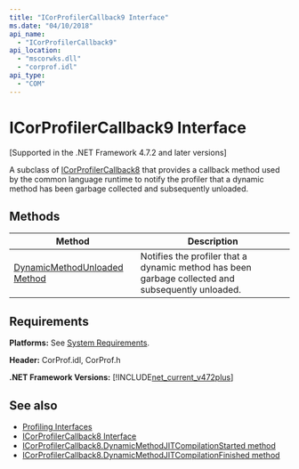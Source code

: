 ```yaml
---
title: "ICorProfilerCallback9 Interface"
ms.date: "04/10/2018"
api_name: 
  - "ICorProfilerCallback9"
api_location: 
  - "mscorwks.dll"
  - "corprof.idl"
api_type: 
  - "COM"
---
```

# ICorProfilerCallback9 Interface
[Supported in the .NET Framework 4.7.2 and later versions]  

 A subclass of [ICorProfilerCallback8](icorprofilercallback8-interface.md) that provides a callback method used by the common language runtime to notify the profiler that a dynamic method has been garbage collected and subsequently unloaded.  
  
## Methods  
  
|Method|Description|  
|------------|-----------------|  
|[DynamicMethodUnloaded Method](ICorProfilerCallback9-dynamicmethodunloaded-method.md)|Notifies the profiler that a dynamic method has been garbage collected and subsequently unloaded.|  
  
## Requirements  
 **Platforms:** See [System Requirements](../../get-started/system-requirements.md).  
  
 **Header:** CorProf.idl, CorProf.h  
  
**.NET Framework Versions:** [!INCLUDE[net_current_v472plus](../../../../includes/net-current-v472plus.md)]  

## See also

- [Profiling Interfaces](profiling-interfaces.md)
- [ICorProfilerCallback8 Interface](icorprofilercallback9-interface.md)
- [ICorProfilerCallback8.DynamicMethodJITCompilationStarted method](icorprofilercallback8-dynamicmethodjitcompilationstarted-method.md)
- [ICorProfilerCallback8.DynamicMethodJITCompilationFinished method](icorprofilercallback8-dynamicmethodjitcompilationfinished-method.md)
